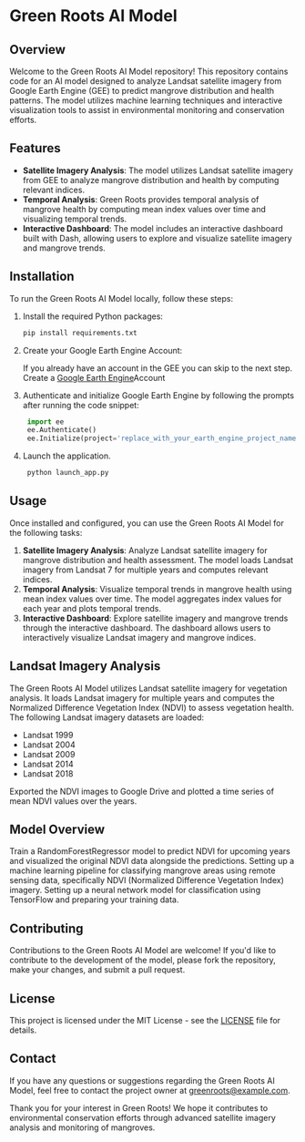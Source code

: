# Green Roots AI Model

## Overview

Welcome to the Green Roots AI Model repository! This repository contains code for an AI model designed to analyze Landsat satellite imagery from Google Earth Engine (GEE) to predict mangrove distribution and health patterns. The model utilizes machine learning techniques and interactive visualization tools to assist in environmental monitoring and conservation efforts.

## Features

- **Satellite Imagery Analysis**: The model utilizes Landsat satellite imagery from GEE to analyze mangrove distribution and health by computing relevant indices.
- **Temporal Analysis**: Green Roots provides temporal analysis of mangrove health by computing mean index values over time and visualizing temporal trends.
- **Interactive Dashboard**: The model includes an interactive dashboard built with Dash, allowing users to explore and visualize satellite imagery and mangrove trends.

## Installation

To run the Green Roots AI Model locally, follow these steps:

1. Install the required Python packages:

    ```bash
    pip install requirements.txt
    ```

2. Create your Google Earth Engine Account:

   If you already have an account in the GEE you can skip to the next step.
   Create a [Google Earth Engine](https://earthengine.google.com/signup/)Account
   
3. Authenticate and initialize Google Earth Engine by following the prompts after running the code snippet:

   ```python
    import ee
    ee.Authenticate()
    ee.Initialize(project='replace_with_your_earth_engine_project_name')
    ```

4. Launch the application.
   ```python
    python launch_app.py
    ```

## Usage

Once installed and configured, you can use the Green Roots AI Model for the following tasks:

1. **Satellite Imagery Analysis**: Analyze Landsat satellite imagery for mangrove distribution and health assessment. The model loads Landsat imagery from Landsat 7 for multiple years and computes relevant indices.
2. **Temporal Analysis**: Visualize temporal trends in mangrove health using mean index values over time. The model aggregates index values for each year and plots temporal trends.
3. **Interactive Dashboard**: Explore satellite imagery and mangrove trends through the interactive dashboard. The dashboard allows users to interactively visualize Landsat imagery and mangrove indices.

## Landsat Imagery Analysis

The Green Roots AI Model utilizes Landsat satellite imagery for vegetation analysis. It loads Landsat imagery for multiple years and computes the Normalized Difference Vegetation Index (NDVI) to assess vegetation health. The following Landsat imagery datasets are loaded:

- Landsat 1999
- Landsat 2004
- Landsat 2009
- Landsat 2014
- Landsat 2018

Exported the NDVI images to Google Drive and plotted a time series of mean NDVI values over the years.

## Model Overview
Train a RandomForestRegressor model to predict NDVI for upcoming years and visualized the original NDVI data alongside the predictions.
Setting up a machine learning pipeline for classifying mangrove areas using remote sensing data, specifically NDVI (Normalized Difference Vegetation Index) imagery.
Setting up a neural network model for classification using TensorFlow and preparing your training data.


## Contributing

Contributions to the Green Roots AI Model are welcome! If you'd like to contribute to the development of the model, please fork the repository, make your changes, and submit a pull request.

## License

This project is licensed under the MIT License - see the [LICENSE](LICENSE) file for details.

## Contact

If you have any questions or suggestions regarding the Green Roots AI Model, feel free to contact the project owner at [greenroots@example.com](mailto:greenroots@example.com).

Thank you for your interest in Green Roots! We hope it contributes to environmental conservation efforts through advanced satellite imagery analysis and monitoring of mangroves.
